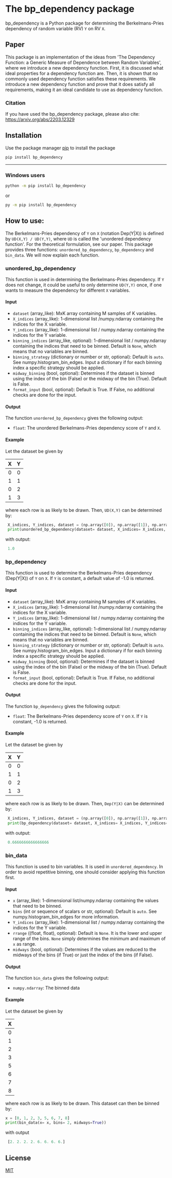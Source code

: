 # The bp_dependency package

bp_dependency is a Python package for determining the Berkelmans-Pries dependency of random variable (RV) `Y` on RV `X`.

## Paper

This package is an implementation of the ideas from 'The Dependency Function: a Generic Measure of Dependence between Random Variables', where we introduce a new dependency function. First, it is discussed what ideal properties for a dependency function are. Then, it is shown that no commonly used dependency function satisfies these requirements. We introduce a new dependency function and prove that it does satisfy all requirements, making it an ideal candidate to use as dependency function.

### Citation

If you have used the bp_dependency package, please also cite: https://arxiv.org/abs/2203.12329

## Installation

Use the package manager [pip](https://pip.pypa.io/en/stable/) to install the package

```bash
pip install bp_dependency
```

---

### Windows users

```bash
python -m pip install bp_dependency
```

<!-- ```bash
python -m pip install bp_dependency
``` -->

or

```bash
py -m pip install bp_dependency
```

<!-- ```bash
py -m pip install bp_dependency
``` -->

## How to use:

The Berkelmans-Pries dependency of `Y` on `X` (notation Dep(Y|X)) is defined by `UD(X,Y) / UD(Y,Y)`, where `UD` is called the 'unordered dependency function'. For the theoretical formulation, see our paper. This package provides three functions: `unordered_bp_dependency`, `bp_dependency` and `bin_data`. We will now explain each function.

### unordered_bp_dependency

This function is used in determining the Berkelmans-Pries dependency. If `Y` does not change, it could be useful to only determine `UD(Y,Y)` once, if one wants to measure the dependency for different `X` variables.

#### Input

* `dataset` (array_like): MxK array containing M samples of K variables.
* `X_indices` (array_like): 1-dimensional list /numpy.ndarray containing the indices for the X variable.
* `Y_indices` (array_like): 1-dimensional list / numpy.ndarray containing the indices for the Y variable.
* `binning_indices` (array_like, optional): 1-dimensional list / numpy.ndarray containing the indices that need to be binned. Default is `None`, which means that no variables are binned.
* `binning_strategy` (dictionary or number or str, optional): Default is `auto`. See numpy.histogram_bin_edges. Input a dictionary if for each binning index a specific strategy should be applied.
* `midway_binning` (bool, optional): Determines if the dataset is binned using the index of the bin (False) or the midway of the bin (True). Default is False.
* `format_input` (bool, optional): Default is True. If False, no additional checks are done for the input.

#### Output

The function `unordered_bp_dependency` gives the following output:

* `float`: The unordered Berkelmans-Pries dependency score of `Y` and `X`.

#### Example

Let the dataset be given by

| X | Y |
| :-: | :-: |
| 0 | 0 |
| 1 | 1 |
| 0 | 2 |
| 1 | 3 |

where each row is as likely to be drawn. Then, `UD(X,Y)` can be determined by:

```python
 X_indices, Y_indices, dataset = (np.array([0]), np.array([1]), np.array([[0,0], [1,1], [0,2],[1,3]]))
 print(unordered_bp_dependency(dataset= dataset, X_indices= X_indices, Y_indices= Y_indices))
```

with output:

```python
 1.0
```

### bp_dependency

This function is used to determine the Berkelmans-Pries dependency (Dep(Y|X)) of `Y` on `X`. If `Y` is constant, a default value of -1.0 is returned.

#### Input

* `dataset` (array_like): MxK array containing M samples of K variables.
* `X_indices` (array_like): 1-dimensional list /numpy.ndarray containing the indices for the X variable.
* `Y_indices` (array_like): 1-dimensional list / numpy.ndarray containing the indices for the Y variable.
* `binning_indices` (array_like, optional): 1-dimensional list / numpy.ndarray containing the indices that need to be binned. Default is `None`, which means that no variables are binned.
* `binning_strategy` (dictionary or number or str, optional): Default is `auto`. See numpy.histogram_bin_edges. Input a dictionary if for each binning index a specific strategy should be applied.
* `midway_binning` (bool, optional): Determines if the dataset is binned using the index of the bin (False) or the midway of the bin (True). Default is False.
* `format_input` (bool, optional): Default is True. If False, no additional checks are done for the input.

#### Output

The function `bp_dependency` gives the following output:

* `float`: The Berkelmans-Pries dependency score of `Y` on `X`. If `Y` is constant, -1.0 is returned.

#### Example

Let the dataset be given by

| X | Y |
| :-: | :-: |
| 0 | 0 |
| 1 | 1 |
| 0 | 2 |
| 1 | 3 |

where each row is as likely to be drawn. Then, `Dep(Y|X)` can be determined by:

```python
 X_indices, Y_indices, dataset = (np.array([0]), np.array([1]), np.array([[0,0], [1,1], [0,2],[1,3]]))
 print(bp_dependency(dataset= dataset, X_indices= X_indices, Y_indices= Y_indices))
```

with output:

```python
 0.6666666666666666
```

### bin_data

This function is used to bin variables. It is used in `unordered_dependency`. In order to avoid repetitive binning, one should consider applying this function first.

#### Input

* `x` (array_like): 1-dimensional list/numpy.ndarray containing the values that need to be binned.
* `bins` (int or sequence of scalars or str, optional): Default is `auto`. See numpy.histogram_bin_edges for more information.
* `Y_indices` (array_like): 1-dimensional list / numpy.ndarray containing the indices for the Y variable.
* `rrange` ((float, float), optional): Default is `None`. It is the lower and upper range of the bins. `None` simply determines the minimum and maximum of `x` as range.
* `midways` (bool, optional): Determines if the values are reduced to the midways of the bins (if True) or just the index of the bins (if False).

#### Output

The function `bin_data` gives the following output:

* `numpy.ndarray`: The binned data

#### Example

Let the dataset be given by

| X |
| :-: |
| 0 |
| 1 |
| 2 |
| 3 |
| 5 |
| 6 |
| 7 |
| 8 |

where each row is as likely to be drawn. This dataset can then be binned by:

```python
x = [0, 1, 2, 3, 5, 6, 7, 8]
print(bin_data(x= x, bins= 2, midways=True))
```

 with output

```python
 [2. 2. 2. 2. 6. 6. 6. 6.]
```

<!--- een concreet voorbeeld geven waarbij alledrie de functies gebruikt worden --->

## License

[MIT](https://choosealicense.com/licenses/mit/)
